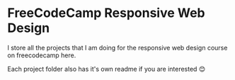 # FreeCodeCamp Responsive Web Design

I store all the projects that I am doing for the responsive web design course on freecodecamp here. 

Each project folder also has it's own readme if you are interested 😊

